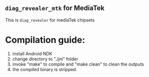 `diag_revealer_mtk` for MediaTek
------------------------------------

This is `diag_revealer` for mediaTek chipsets

# Compilation guide:

1. install Android NDK
2. change directory to "./jni" folder
3. invoke "make" to compile and "make clean" to clean the outputs
4. the compiled binary is stripped.